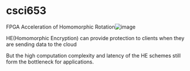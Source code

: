 # csci653
FPGA Acceleration of Homomorphic Rotation![image](https://user-images.githubusercontent.com/74476225/204866795-401ba1c7-e408-45d4-bac0-c86377a865f7.png)

HE(Homomorphic Encryption) can provide protection to clients when they are sending data to the cloud 

But the high computation complexity and latency of the HE schemes still form the bottleneck for applications. 





